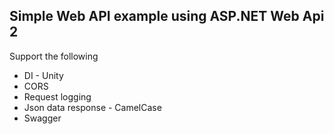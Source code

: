 ## Simple Web API example using ASP.NET Web Api 2

Support the following

* DI - Unity
* CORS
* Request logging 
* Json data response - CamelCase
* Swagger